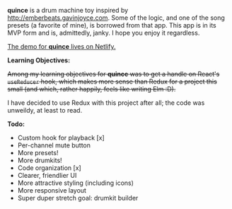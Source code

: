 **quince** is a drum machine toy inspired by http://emberbeats.gavinjoyce.com. Some of the logic, and one of the song presets (a favorite of mine), is borrowed from that app.
This app is in its MVP form and is, admittedly, janky. I hope you enjoy it regardless.

[The demo for **quince** lives on Netlify.](https://mystifying-lamport-66aca0.netlify.app/)

**Learning Objectives:**

~~Among my learning objectives for **quince** was to get a handle on React's `useReducer` hook, which makes more sense than Redux for a project this small (and which, rather happily, feels like writing Elm :D).~~

I have decided to use Redux with this project after all; the code was unweildy, at least to read.

**Todo:**

* Custom hook for playback [x]
* Per-channel mute button
* More presets!
* More drumkits!
* Code organization [x]
* Clearer, friendlier UI
* More attractive styling (including icons)
* More responsive layout
* Super duper stretch goal: drumkit builder
